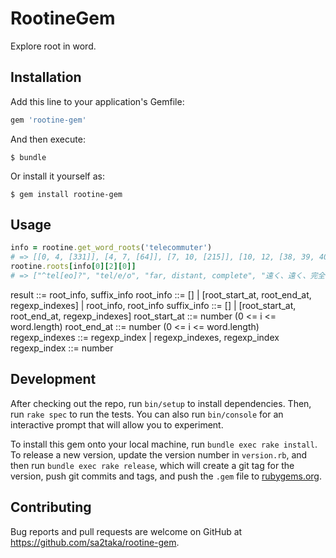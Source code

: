 # RootineGem

Explore root in word.

## Installation

Add this line to your application's Gemfile:

```ruby
gem 'rootine-gem'
```

And then execute:

    $ bundle

Or install it yourself as:

    $ gem install rootine-gem

## Usage

```ruby
info = rootine.get_word_roots('telecommuter')
# => [[0, 4, [331]], [4, 7, [64]], [7, 10, [215]], [10, 12, [38, 39, 40]]]
rootine.roots[info[0][2][0]]
# => ["^tel[eo]?", "tel/e/o", "far, distant, complete", "遠く、遠く、完全な", "Greek", "telephone - a device to talk to a distant person; telescope - a device to view distant objects; television - a device to receive pictures from afar; telecommuting - working remotely, bridging the distance via virtual devices."]
```

result ::= root_info, suffix_info
root_info ::= [] | [root_start_at, root_end_at, regexp_indexes] | root_info, root_info
suffix_info ::= [] | [root_start_at, root_end_at, regexp_indexes]
root_start_at ::= number (0 <= i <= word.length)
root_end_at ::= number (0 <= i <= word.length)
regexp_indexes ::= regexp_index | regexp_indexes, regexp_index
regexp_index ::= number

## Development

After checking out the repo, run `bin/setup` to install dependencies. Then, run `rake spec` to run the tests. You can also run `bin/console` for an interactive prompt that will allow you to experiment.

To install this gem onto your local machine, run `bundle exec rake install`. To release a new version, update the version number in `version.rb`, and then run `bundle exec rake release`, which will create a git tag for the version, push git commits and tags, and push the `.gem` file to [rubygems.org](https://rubygems.org).

## Contributing

Bug reports and pull requests are welcome on GitHub at https://github.com/sa2taka/rootine-gem.
